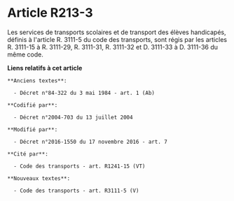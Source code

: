 # Article R213-3

Les services de transports scolaires et de transport des élèves handicapés, définis à l'article R. 3111-5 du code des
transports, sont régis par les articles R. 3111-15 à R. 3111-29, R. 3111-31, R. 3111-32 et D. 3111-33 à D. 3111-36 du même
code.

**Liens relatifs à cet article**

	**Anciens textes**:

	  - Décret n°84-322 du 3 mai 1984 - art. 1 (Ab)

	**Codifié par**:

	  - Décret n°2004-703 du 13 juillet 2004

	**Modifié par**:

	  - Décret n°2016-1550 du 17 novembre 2016 - art. 7

	**Cité par**:

	  - Code des transports - art. R1241-15 (VT)

	**Nouveaux textes**:

	  - Code des transports - art. R3111-5 (V)
